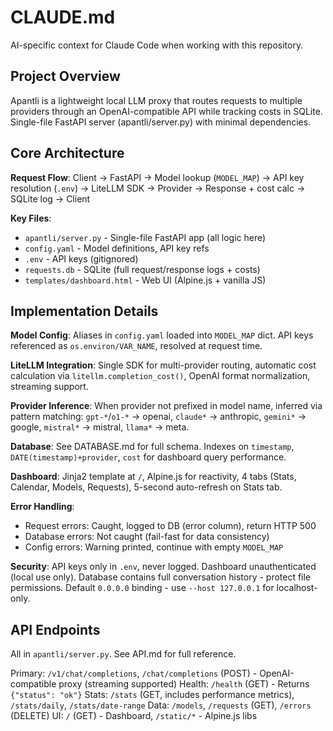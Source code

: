 # CLAUDE.md

AI-specific context for Claude Code when working with this repository.

## Project Overview

Apantli is a lightweight local LLM proxy that routes requests to multiple providers through an OpenAI-compatible API while tracking costs in SQLite. Single-file FastAPI server (apantli/server.py) with minimal dependencies.

## Core Architecture

**Request Flow**: Client → FastAPI → Model lookup (`MODEL_MAP`) → API key resolution (`.env`) → LiteLLM SDK → Provider → Response + cost calc → SQLite log → Client

**Key Files**:
- `apantli/server.py` - Single-file FastAPI app (all logic here)
- `config.yaml` - Model definitions, API key refs
- `.env` - API keys (gitignored)
- `requests.db` - SQLite (full request/response logs + costs)
- `templates/dashboard.html` - Web UI (Alpine.js + vanilla JS)

## Implementation Details

**Model Config**: Aliases in `config.yaml` loaded into `MODEL_MAP` dict. API keys referenced as `os.environ/VAR_NAME`, resolved at request time.

**LiteLLM Integration**: Single SDK for multi-provider routing, automatic cost calculation via `litellm.completion_cost()`, OpenAI format normalization, streaming support.

**Provider Inference**: When provider not prefixed in model name, inferred via pattern matching: `gpt-*`/`o1-*` → openai, `claude*` → anthropic, `gemini*` → google, `mistral*` → mistral, `llama*` → meta.

**Database**: See DATABASE.md for full schema. Indexes on `timestamp`, `DATE(timestamp)+provider`, `cost` for dashboard query performance.

**Dashboard**: Jinja2 template at `/`, Alpine.js for reactivity, 4 tabs (Stats, Calendar, Models, Requests), 5-second auto-refresh on Stats tab.

**Error Handling**:
- Request errors: Caught, logged to DB (error column), return HTTP 500
- Database errors: Not caught (fail-fast for data consistency)
- Config errors: Warning printed, continue with empty `MODEL_MAP`

**Security**: API keys only in `.env`, never logged. Dashboard unauthenticated (local use only). Database contains full conversation history - protect file permissions. Default `0.0.0.0` binding - use `--host 127.0.0.1` for localhost-only.

## API Endpoints

All in `apantli/server.py`. See API.md for full reference.

Primary: `/v1/chat/completions`, `/chat/completions` (POST) - OpenAI-compatible proxy (streaming supported)
Health: `/health` (GET) - Returns `{"status": "ok"}`
Stats: `/stats` (GET, includes performance metrics), `/stats/daily`, `/stats/date-range`
Data: `/models`, `/requests` (GET), `/errors` (DELETE)
UI: `/` (GET) - Dashboard, `/static/*` - Alpine.js libs
